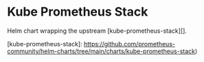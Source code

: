 # Kube Prometheus Stack

Helm chart wrapping the upstream [kube-prometheus-stack][].

[kube-prometheus-stack]: https://github.com/prometheus-community/helm-charts/tree/main/charts/kube-prometheus-stack)
